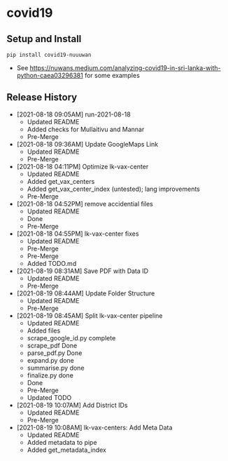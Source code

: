 # covid19

## Setup and Install

```
pip install covid19-nuuuwan
```
* See https://nuwans.medium.com/analyzing-covid19-in-sri-lanka-with-python-caea03296381 for some examples

## Release History

* [2021-08-18 09:05AM] run-2021-08-18
  * Updated README
  * Added checks for Mullaitivu and Mannar
  * Pre-Merge
* [2021-08-18 09:36AM] Update GoogleMaps Link
  * Updated README
  * Pre-Merge
* [2021-08-18 04:11PM] Optimize lk-vax-center
  * Updated README
  * Added get_vax_centers
  * Added get_vax_center_index (untested); lang improvements
  * Pre-Merge
* [2021-08-18 04:52PM] remove accidential files
  * Updated README
  * Done
  * Pre-Merge
* [2021-08-18 04:55PM] lk-vax-center fixes
  * Updated README
  * Pre-Merge
  * Pre-Merge
  * Added TODO.md
* [2021-08-19 08:31AM] Save PDF with Data ID
  * Updated README
  * Pre-Merge
* [2021-08-19 08:44AM] Update Folder Structure
  * Updated README
  * Pre-Merge
* [2021-08-19 08:45AM] Split lk-vax-center pipeline
  * Updated README
  * Added files
  * scrape_google_id.py complete
  * scrape_pdf Done
  * parse_pdf.py Done
  * expand.py done
  * summarise.py done
  * finalize.py done
  * Done
  * Pre-Merge
  * Updated TODO
* [2021-08-19 10:07AM] Add District IDs
  * Updated README
  * Pre-Merge
* [2021-08-19 10:08AM] lk-vax-centers: Add Meta Data
  * Updated README
  * Added metadata to pipe
  * Added get_metadata_index
